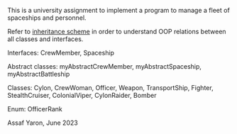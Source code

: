 This is a university assignment to implement a program to manage a fleet of spaceships and personnel.

Refer to [inheritance scheme](https://github.com/user-attachments/files/17115224/Inheritance.scheme.pdf) in order to understand OOP relations between all classes and interfaces.

Interfaces: CrewMember, Spaceship

Abstract classes: myAbstractCrewMember, myAbstractSpaceship, myAbstractBattleship

Classes: Cylon, CrewWoman, Officer, Weapon, TransportShip, Fighter, StealthCruiser, ColonialViper, CylonRaider, Bomber

Enum: OfficerRank

Assaf Yaron, June 2023
